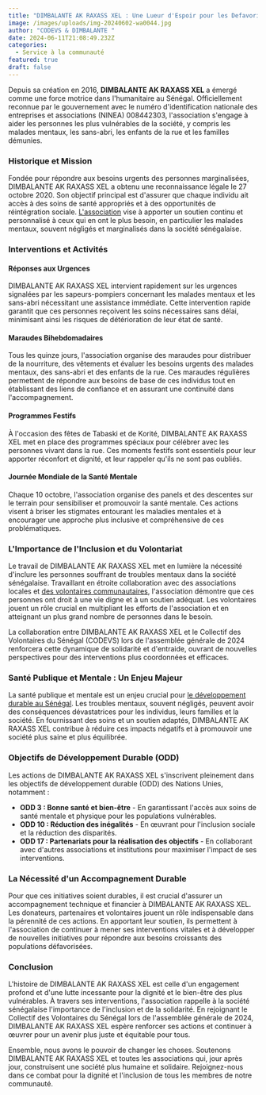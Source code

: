 ```yaml
---
title: "DIMBALANTE AK RAXASS XEL : Une Lueur d'Espoir pour les Defavorises au Senegal"
image: /images/uploads/img-20240602-wa0044.jpg
author: "CODEVS & DIMBALANTE "
date: 2024-06-11T21:08:49.232Z
categories:
  - Service à la communauté
featured: true
draft: false
---
```

Depuis sa création en 2016, **DIMBALANTE AK RAXASS XEL** a émergé comme une force motrice dans l'humanitaire au Sénégal. Officiellement reconnue par le gouvernement avec le numéro d'identification nationale des entreprises et associations (NINEA) 008442303, l'association s'engage à aider les personnes les plus vulnérables de la société, y compris les malades mentaux, les sans-abri, les enfants de la rue et les familles démunies.

### Historique et Mission

Fondée pour répondre aux besoins urgents des personnes marginalisées, DIMBALANTE AK RAXASS XEL a obtenu une reconnaissance légale le 27 octobre 2020. Son objectif principal est d'assurer que chaque individu ait accès à des soins de santé appropriés et à des opportunités de réintégration sociale. [L'association](https://codevsn.org/associations/) vise à apporter un soutien continu et personnalisé à ceux qui en ont le plus besoin, en particulier les malades mentaux, souvent négligés et marginalisés dans la société sénégalaise.

### Interventions et Activités

#### Réponses aux Urgences

DIMBALANTE AK RAXASS XEL intervient rapidement sur les urgences signalées par les sapeurs-pompiers concernant les malades mentaux et les sans-abri nécessitant une assistance immédiate. Cette intervention rapide garantit que ces personnes reçoivent les soins nécessaires sans délai, minimisant ainsi les risques de détérioration de leur état de santé.

#### Maraudes Bihebdomadaires

Tous les quinze jours, l'association organise des maraudes pour distribuer de la nourriture, des vêtements et évaluer les besoins urgents des malades mentaux, des sans-abri et des enfants de la rue. Ces maraudes régulières permettent de répondre aux besoins de base de ces individus tout en établissant des liens de confiance et en assurant une continuité dans l'accompagnement.

#### Programmes Festifs

À l'occasion des fêtes de Tabaski et de Korité, DIMBALANTE AK RAXASS XEL met en place des programmes spéciaux pour célébrer avec les personnes vivant dans la rue. Ces moments festifs sont essentiels pour leur apporter réconfort et dignité, et leur rappeler qu'ils ne sont pas oubliés.

#### Journée Mondiale de la Santé Mentale

Chaque 10 octobre, l'association organise des panels et des descentes sur le terrain pour sensibiliser et promouvoir la santé mentale. Ces actions visent à briser les stigmates entourant les maladies mentales et à encourager une approche plus inclusive et compréhensive de ces problématiques.

### L'Importance de l'Inclusion et du Volontariat

Le travail de DIMBALANTE AK RAXASS XEL met en lumière la nécessité d'inclure les personnes souffrant de troubles mentaux dans la société sénégalaise. Travaillant en étroite collaboration avec des associations locales et [des volontaires communautaires](https://codevsn.org/categories/retour-dexp%C3%A9rience/), l'association démontre que ces personnes ont droit à une vie digne et à un soutien adéquat. Les volontaires jouent un rôle crucial en multipliant les efforts de l'association et en atteignant un plus grand nombre de personnes dans le besoin.

La collaboration entre DIMBALANTE AK RAXASS XEL et le Collectif des Volontaires du Sénégal (CODEVS) lors de l'assemblée générale de 2024 renforcera cette dynamique de solidarité et d'entraide, ouvrant de nouvelles perspectives pour des interventions plus coordonnées et efficaces.

### Santé Publique et Mentale : Un Enjeu Majeur

La santé publique et mentale est un enjeu crucial pour [le développement durable au Sénégal](https://codevsn.org/categories/service-%C3%A0-la-communaut%C3%A9/). Les troubles mentaux, souvent négligés, peuvent avoir des conséquences dévastatrices pour les individus, leurs familles et la société. En fournissant des soins et un soutien adaptés, DIMBALANTE AK RAXASS XEL contribue à réduire ces impacts négatifs et à promouvoir une société plus saine et plus équilibrée.

### Objectifs de Développement Durable (ODD)

Les actions de DIMBALANTE AK RAXASS XEL s'inscrivent pleinement dans les objectifs de développement durable (ODD) des Nations Unies, notamment :

- **ODD 3 : Bonne santé et bien-être** - En garantissant l'accès aux soins de santé mentale et physique pour les populations vulnérables.
- **ODD 10 : Réduction des inégalités** - En œuvrant pour l'inclusion sociale et la réduction des disparités.
- **ODD 17 : Partenariats pour la réalisation des objectifs** - En collaborant avec d'autres associations et institutions pour maximiser l'impact de ses interventions.

### La Nécessité d'un Accompagnement Durable

Pour que ces initiatives soient durables, il est crucial d'assurer un accompagnement technique et financier à DIMBALANTE AK RAXASS XEL. Les donateurs, partenaires et volontaires jouent un rôle indispensable dans la pérennité de ces actions. En apportant leur soutien, ils permettent à l'association de continuer à mener ses interventions vitales et à développer de nouvelles initiatives pour répondre aux besoins croissants des populations défavorisées.

### Conclusion

L'histoire de DIMBALANTE AK RAXASS XEL est celle d'un engagement profond et d'une lutte incessante pour la dignité et le bien-être des plus vulnérables. À travers ses interventions, l'association rappelle à la société sénégalaise l'importance de l'inclusion et de la solidarité. En rejoignant le Collectif des Volontaires du Sénégal lors de l'assemblée générale de 2024, DIMBALANTE AK RAXASS XEL espère renforcer ses actions et continuer à œuvrer pour un avenir plus juste et équitable pour tous.

Ensemble, nous avons le pouvoir de changer les choses. Soutenons DIMBALANTE AK RAXASS XEL et toutes les associations qui, jour après jour, construisent une société plus humaine et solidaire. Rejoignez-nous dans ce combat pour la dignité et l'inclusion de tous les membres de notre communauté.